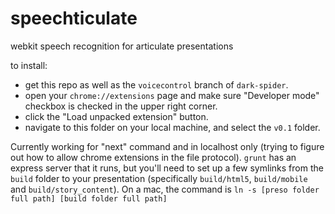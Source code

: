 # speechticulate
webkit speech recognition for articulate presentations

to install:
- get this repo as well as the `voicecontrol` branch of `dark-spider`.
- open your `chrome://extensions` page and make sure "Developer mode" checkbox
  is checked in the upper right corner.
- click the "Load unpacked extension" button.
- navigate to this folder on your local machine, and select the `v0.1` folder.

Currently working for "next" command and in localhost only (trying to figure out
how to allow chrome extensions in the file protocol). `grunt` has an express
server that it runs, but you'll need to set up a few symlinks from the `build`
folder to your presentation (specifically `build/html5`, `build/mobile` and
`build/story_content`). On a mac, the command is
`ln -s [preso folder full path] [build folder full path]`

